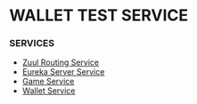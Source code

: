 # WALLET  TEST SERVICE

### SERVICES 

* [Zuul Routing Service](https://github.com/vadimyemelyanov/zuul)
* [Eureka Server Service](https://github.com/vadimyemelyanov/eureka)
* [Game Service](https://github.com/vadimyemelyanov/GameSerivce)
* [Wallet Service](https://github.com/vadimyemelyanov/walletService)

